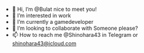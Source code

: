 - 👋 Hi, I’m @Bulat nice to meet you!
- 👀 I’m interested in work
- 🌱 I’m currently a gamedeveloper
- 💞️ I’m looking to collaborate with Someone please?
- 📫 How to reach me @Shinohara43 in Telegram or shinohara43@icloud.com
<!---
ShineBulate/ShineBulate is a ✨ special ✨ repository because its `README.md` (this file) appears on your GitHub profile.
You can click the Preview link to take a look at your changes.
--->
